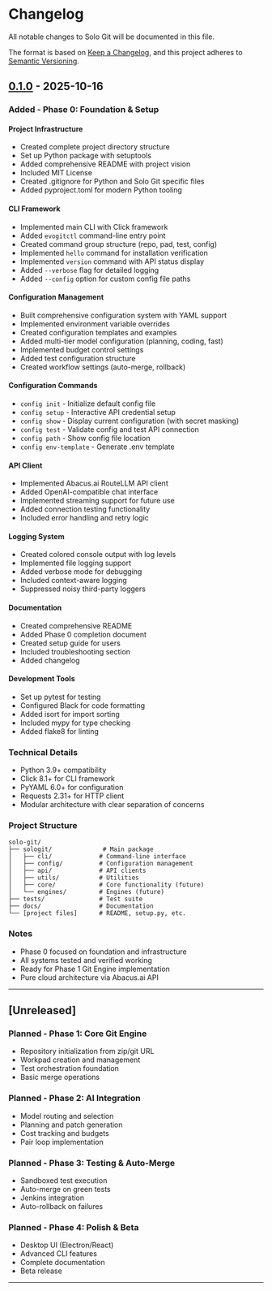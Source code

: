 
# Changelog

All notable changes to Solo Git will be documented in this file.

The format is based on [Keep a Changelog](https://keepachangelog.com/en/1.0.0/),
and this project adheres to [Semantic Versioning](https://semver.org/spec/v2.0.0.html).

## [0.1.0] - 2025-10-16

### Added - Phase 0: Foundation & Setup

#### Project Infrastructure
- Created complete project directory structure
- Set up Python package with setuptools
- Added comprehensive README with project vision
- Included MIT License
- Created .gitignore for Python and Solo Git specific files
- Added pyproject.toml for modern Python tooling

#### CLI Framework
- Implemented main CLI with Click framework
- Added `evogitctl` command-line entry point
- Created command group structure (repo, pad, test, config)
- Implemented `hello` command for installation verification
- Implemented `version` command with API status display
- Added `--verbose` flag for detailed logging
- Added `--config` option for custom config file paths

#### Configuration Management
- Built comprehensive configuration system with YAML support
- Implemented environment variable overrides
- Created configuration templates and examples
- Added multi-tier model configuration (planning, coding, fast)
- Implemented budget control settings
- Added test configuration structure
- Created workflow settings (auto-merge, rollback)

#### Configuration Commands
- `config init` - Initialize default config file
- `config setup` - Interactive API credential setup
- `config show` - Display current configuration (with secret masking)
- `config test` - Validate config and test API connection
- `config path` - Show config file location
- `config env-template` - Generate .env template

#### API Client
- Implemented Abacus.ai RouteLLM API client
- Added OpenAI-compatible chat interface
- Implemented streaming support for future use
- Added connection testing functionality
- Included error handling and retry logic

#### Logging System
- Created colored console output with log levels
- Implemented file logging support
- Added verbose mode for debugging
- Included context-aware logging
- Suppressed noisy third-party loggers

#### Documentation
- Created comprehensive README
- Added Phase 0 completion document
- Created setup guide for users
- Included troubleshooting section
- Added changelog

#### Development Tools
- Set up pytest for testing
- Configured Black for code formatting
- Added isort for import sorting
- Included mypy for type checking
- Added flake8 for linting

### Technical Details
- Python 3.9+ compatibility
- Click 8.1+ for CLI framework
- PyYAML 6.0+ for configuration
- Requests 2.31+ for HTTP client
- Modular architecture with clear separation of concerns

### Project Structure
```
solo-git/
├── sologit/              # Main package
│   ├── cli/             # Command-line interface
│   ├── config/          # Configuration management
│   ├── api/             # API clients
│   ├── utils/           # Utilities
│   ├── core/            # Core functionality (future)
│   └── engines/         # Engines (future)
├── tests/               # Test suite
├── docs/                # Documentation
└── [project files]      # README, setup.py, etc.
```

### Notes
- Phase 0 focused on foundation and infrastructure
- All systems tested and verified working
- Ready for Phase 1 Git Engine implementation
- Pure cloud architecture via Abacus.ai API

---

## [Unreleased]

### Planned - Phase 1: Core Git Engine
- Repository initialization from zip/git URL
- Workpad creation and management
- Test orchestration foundation
- Basic merge operations

### Planned - Phase 2: AI Integration
- Model routing and selection
- Planning and patch generation
- Cost tracking and budgets
- Pair loop implementation

### Planned - Phase 3: Testing & Auto-Merge
- Sandboxed test execution
- Auto-merge on green tests
- Jenkins integration
- Auto-rollback on failures

### Planned - Phase 4: Polish & Beta
- Desktop UI (Electron/React)
- Advanced CLI features
- Complete documentation
- Beta release

---

[0.1.0]: https://github.com/yourusername/solo-git/releases/tag/v0.1.0

